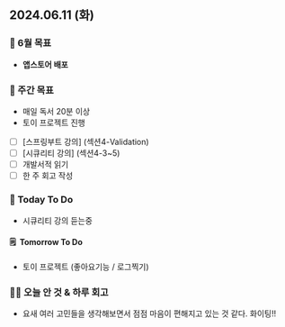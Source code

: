 ## 2024.06.11 (화)

### 📍 6월 목표

- **앱스토어 배포**
  <br/>

### 📎 주간 목표

- 매일 독서 20분 이상
- 토이 프로젝트 진행
- [ ] [스프링부트 강의] (섹션4-Validation)
- [ ] [시큐리티 강의] (섹션4-3~5)
- [ ] 개발서적 읽기
- [ ] 한 주 회고 작성
  <br/>

### 📎 Today To Do

- 시큐리티 강의 듣는중
  <br/>

#### 🗒️  Tomorrow To Do

- 토이 프로젝트 (좋아요기능 / 로그찍기)
  <br/>

### 👊🏻 오늘 안 것 & 하루 회고

- 요새 여러 고민들을 생각해보면서 점점 마음이 편해지고 있는 것 같다. 화이팅!!